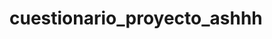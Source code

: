 # cuestionario_proyecto_ashhh

<!-- Calificacion SEMANA 0
  Prof. Juan José Garnica

  Clonar repositorio: 10 pts
  Creación de archivo propuestas.html: 0 pts
  Cuestionario: 0 pts

  TOTAL: 33.33 pts
-->
